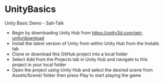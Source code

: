 # UnityBasics
Unity Basic Demo - Salt-Talk

- Begin by downloading Unity Hub from https://unity3d.com/get-unity/download
- Install the latest version of Unity from within Unity Hub from the Installs tab
- Clone or download this GitHub project into a local folder
- Select Add from the Projects tab in Unity Hub and navigate to this project in your local folder
- Open the project using Unity Hub and select the desired scene from Assets/Scene/ folder then press Play to start playing the game
